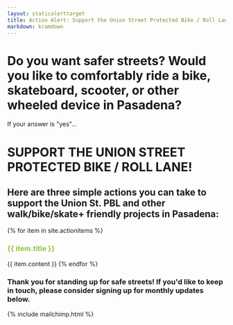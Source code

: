 ```yaml
---
layout: staticalerttarget
title: Action Alert: Support the Union Street Protected Bike / Roll Lane!
markdown: kramdown
---
```

# Do you want safer streets? Would you like to comfortably ride a bike, skateboard, scooter, or other wheeled device in Pasadena?

If your answer is "yes"...

# SUPPORT THE UNION STREET PROTECTED BIKE / ROLL LANE! 

## Here are three simple actions you can take to support the Union St. PBL and other walk/bike/skate+ friendly projects in Pasadena:
 
{% for item in site.actionitems %}
<h3 style="color:#91c346">{{ item.title }}</h3>
<!---<img src="{{ item.imgURL }}" class="img-fluid" style="padding:5px;"><br>--->
{{ item.content }}
{% endfor %}
 
### Thank you for standing up for safe streets! If you'd like to keep in touch, please consider signing up for monthly updates below.

{% include mailchimp.html %}